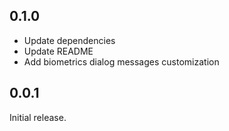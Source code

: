 ## 0.1.0

- Update dependencies
- Update README
- Add biometrics dialog messages customization

## 0.0.1

Initial release.
